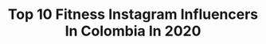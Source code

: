 ---
title: Top 10 Fitness Instagram Influencers In Colombia In 2020
description: >-
  Find top fitness Instagram influencers in Colombia in 2020. Most popular hashtags: #fitnesslifestyle #fitness #tbt.
platform: Instagram
hits: 255
text_top: See the top-rated Instagram accounts on inBeat.
text_bottom: inBeat has 255 Instagram influencers like this in Colombia for you to work with.
profiles:
  - username: "nicoleaguayoo___"
    fullname: >-
      🍃🌸 ηίɕσʆε 🌸🍃
    bio: >-
      📍Concepción , Chile 📌 🦋 ConstructorCivil, Obra Palomares Alto 👷🏻‍♀️ 33 Vueltas al Sol ☀️ Fitness 🏋🏻‍♀️
    location: "Colombia"
    followers: 80353
    engagement: 731
    commentsToLikes: 0.013768
    id: ck0vy4n55284a0i19d2hpdukw
    verified: false
    hashtags: "#instamoment, #deporte, #instagram, #primavera"
  - username: "bebasantander"
    fullname: >-
      Thalia Santander 🐰💪
    bio: >-
      Manager: @patricioazeta DIOS ♥ Wellness Fitness🏆 💪🏻 Lcda en fisioterapia 👩🏻‍⚕️
    location: "Colombia"
    followers: 26414
    engagement: 1036
    commentsToLikes: 0.015698
    id: ck6u63rwudcom0j71z5o3zzfa
    verified: false
    hashtags: "#fitnessaddict, #fitnessmotivation, #fitnessgirl, #wellness"
  - username: "maleja__fitness"
    fullname: >-
      ✨MalejaFitness✨
    bio: >-
      Bienvenidos a mi 🌎Fitness💗🍏🇨🇴 Creadora @dynasty_fit 💣💯🔝 📍Embajadora @action.fitness Fitness coach @ecep_edu 🏋🏼‍♂️🚴‍♀️🏃🏼‍♀️
    location: "Colombia"
    followers: 52587
    engagement: 185
    commentsToLikes: 0.202511
    id: ck6ub52tt7ihr0j71agebuhxm
    verified: false
    hashtags: "#fitgirls, #fitnessmotivation, #healthy, #powergirl"
  - username: "dahiabetancur"
    fullname: >-
      DaHiAnA BeTaNcUr  🌸 👀
    bio: >-
      COLOMBIA 🇨🇴 24/7 fitnesslife #dahiafit 💪🏻🏋🏻‍♀️💯 Típs para cuerpo y mente saludables estilo de vida ❤️🥗 @distriledautomotriz 🚘🏍
    location: "Colombia"
    followers: 23577
    engagement: 195
    commentsToLikes: 0.071696
    id: ck5zpekqcsj620i14rtne7liv
    verified: false
    hashtags: "#estilodevida, #fitnesslifestyle, #strong, #dahiafit"
  - username: "kathecfit"
    fullname: >-
      Kathe Cruz
    bio: >-
      📌| Bogota- Colombia 📚| Entrenadora en formación CCAPF 🏋🏻‍♀️ 💥| Fitness life 🙈 🎓| Tecnóloga en gestión ambiental y servicios públicos UD.
    location: "Colombia"
    followers: 25686
    engagement: 708
    commentsToLikes: 0.016115
    id: ckap4egng703l0i78k3w2c4sb
    verified: false
    hashtags: "#fitness, #fit, #instafit, #results"
  - username: "nanis44"
    fullname: >-
      𝕯𝖎𝖆𝖓𝖆 𝕵𝖎𝖒𝖊𝖓𝖊𝖟
    bio: >-
      ⚬Amante a los animales 🐶🐮🐂🐎😻 ⚬ Atleta fitness 🙅🏻‍♀️ 💟@guerreroscolombia Embajadora 🏋🏽‍♀️ @tntsupernutrition
    location: "Colombia"
    followers: 208588
    engagement: 293
    commentsToLikes: 0.016866
    id: ckaorayu7mhe50i78sklndpx9
    verified: false
    hashtags: "#domingorelax, #tbt"
  - username: "danielgarciazumba"
    fullname: >-
      Daniel García
    bio: >-
      🚨 SIGUEME EN @brothers_twinz 🚨 • Zumba® Instructor 🌎 • International Zumba® Fitness Presenter • ZIN Member™ • Cali, Colombia 🇨🇴
    location: "Colombia"
    followers: 4788
    engagement: 875
    commentsToLikes: 0.080545
    id: ckaoydj2uh26b0i78rq2ifuxo
    verified: false
    hashtags: "#cali, #colombia, #zumbawear, #zumba"
  - username: "janee.hdz"
    fullname: >-
      Jαηє н∂z 👑
    bio: >-
      ❗POSITIVE WOMAN❗ WORK @multimediostv FITNESS MOM OF @bellavargas_15💪🏼 CODE @sheinofficial -15%”Q3janeehdz” ✨Collabs Correo o DM✨ LIC ADMIN🐘 GEMINIS♊
    location: "Colombia"
    followers: 174786
    engagement: 114
    commentsToLikes: 0.033845
    id: ckf5la1mgovpq0j23ki6zx9le
    verified: false
    hashtags: "#shein, #sheingals, #loveit, #sheingirls"
  - username: "laura_manrique13"
    fullname: >-
      Laura Manrique
    bio: >-
      Athlete Bikini Fitness👙 Personal trainer🏋🏻‍♀️ posing coach 🏆 Colombiana 🇨🇴 Panamá 🇵🇦 @abcfitnesspanama 🛍🛒
    location: "Colombia"
    followers: 39152
    engagement: 258
    commentsToLikes: 0.022775
    id: ck6tmt8738hn60j71nllvp2a8
    verified: false
    hashtags: "#tbt, #espalda"
  - username: "locombia"
    fullname: >-
      Locombia
    bio: >-
      ♥ We love #hiking #mountains #outdoors #fitness #fashion #vanlifer with 🚐 Mistral Ligia (Colombian)+ Stephen (Irish) @esmurphy01 📍London
    location: "Colombia"
    followers: 23232
    engagement: 244
    commentsToLikes: 0.219215
    id: ck5zw15bi5a3m0i148n3du114
    verified: false
    hashtags: "#getoutside, #intothewilderness, #themountainiscalling, #ukhiking"
---